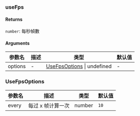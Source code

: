 ### useFps

#### Returns
`number`: 每秒幀數

#### Arguments
|参数名|描述|类型|默认值|
|---|---|---|---|
|options|-|[UseFpsOptions](#UseFpsOptions) \| undefined |-|

### UseFpsOptions

|参数名|描述|类型|默认值|
|---|---|---|---|
|every|每过 x 帧计算一次|number |`10`|